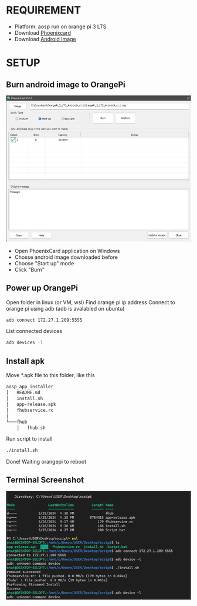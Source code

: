 # REQUIREMENT
- Platform: aosp run on orange pi 3 LTS
- Download [Phoenixcard](https://drive.google.com/drive/folders/1ui3vkKAu7Nl-iJuFJqJG2kJVB4CAzN8N)
- Download [Android Image](https://drive.google.com/drive/folders/1GPYZedwITu3139VuEBgnMDsKReyw3ZCs)
# SETUP
## Burn android image to OrangePi
![alt text](image-1.png)
- Open PhoenixCard application on Windows
- Chosse android image downloaded before
- Choose "Start up" mode
- Click "Burn"
## Power up OrangePi
Open folder in linux (or VM, wsl)
Find orange pi ip address
Connect to orange pi using adb (adb is avalabled on ubuntu)
```sh
adb connect 172.27.1.209:5555
```
List connected devices
```sh
adb devices -l
```
## Install apk
Move *.apk file to this folder, like this
```
aosp_app_installer
│   README.md
│   install.sh
│   app-release.apk
│   fhubservice.rc
│
└───fhub
    │   fhub.sh

```
Run script to install
```sh
./install.sh
```
Done! Waiting orangepi to reboot

## Terminal Screenshot
![alt text](image.png)